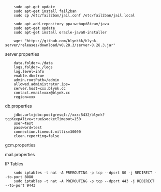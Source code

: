         sudo apt-get update
        sudo apt-get install fail2ban
        sudo cp /etc/fail2ban/jail.conf /etc/fail2ban/jail.local

        sudo apt-add-repository ppa:webupd8team/java
        sudo apt-get update
        sudo apt-get install oracle-java8-installer
        
        wget "https://github.com/blynkkk/blynk-server/releases/download/v0.28.3/server-0.28.3.jar"
        

server.properties

        data.folder=./data
        logs.folder=./logs
        log.level=info
        enable.db=true
        admin.rootPath=/admin
        allowed.administrator.ips=
        server.host=xxx.blynk.cc
        contact.email=xxx@blynk.cc
        region=xxx
        
db.properties

        jdbc.url=jdbc:postgresql://xxx:5432/blynk?tcpKeepAlive=true&socketTimeout=150
        user=test
        password=test
        connection.timeout.millis=30000
        clean.reporting=false

gcm.properties

mail.properties

IP Tables

        sudo iptables -t nat -A PREROUTING -p tcp --dport 80 -j REDIRECT --to-port 8080
        sudo iptables -t nat -A PREROUTING -p tcp --dport 443 -j REDIRECT --to-port 9443